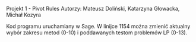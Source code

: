 Projekt 1 - Pivot Rules
Autorzy: Mateusz Doliński, Katarzyna Głowacka, Michał Kozyra

Kod programu uruchamiany w Sage. 
W linijce 1154 można zmienić aktualny wybór zakresu metod (0-10) i poddawanych testom problemów LP (0-13).
